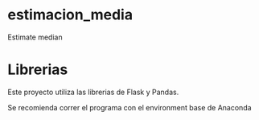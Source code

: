 # estimacion_media
Estimate median

# Librerias
<p>Este proyecto utiliza las librerias de Flask y Pandas. </p>
<p>Se recomienda correr el programa con el environment base de Anaconda </p>
